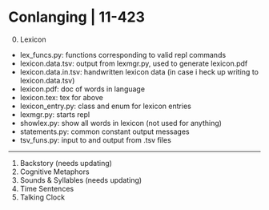 # Conlanging | 11-423
0. Lexicon

  - lex\_funcs.py: functions corresponding to valid repl commands
  - lexicon.data.tsv: output from lexmgr.py, used to generate lexicon.pdf
  - lexicon.data.in.tsv: handwritten lexicon data (in case i heck up writing to lexicon.data.tsv)
  - lexicon.pdf: doc of words in language
  - lexicon.tex: tex for above
  - lexicon\_entry.py: class and enum for lexicon entries
  - lexmgr.py: starts repl
  - showlex.py: show all words in lexicon (not used for anything)
  - statements.py: common constant output messages
  - tsv\_funs.py: input to and output from .tsv files
---
1. Backstory (needs updating)
2. Cognitive Metaphors
3. Sounds & Syllables	(needs updating)
4. Time Sentences
5. Talking Clock
